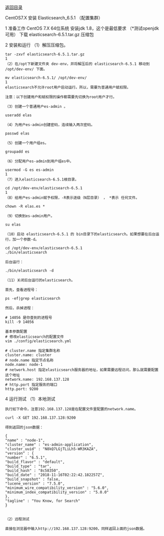 
[返回目录](./README.md)

CentOS7.X 安装 Elasticsearch_6.5.1 （配置集群）

1 准备工作
	CentOS 7.X 64位系统
	安装jdk 1.8，这个是最低要求 （*测试openjdk 可用）
	下载 elasticsearch-6.5.1.tar.gz 压缩包

2 安装和运行
	（1）解压压缩包。

	tar -zxvf elasticsearch-6.5.1.tar.gz
	1
	（2）在/opt下新建文件夹 dev-env，并将解压后的 elasticsearch-6.5.1 移动到 /opt/dev-env/ 下面。
	
	mv elasticsearch-6.5.1/ /opt/dev-env/
	1
	elasticsearch不允许root用户启动运行。所以，需要为普通用户赋权限。
	
	注意：以下创建用户和赋权限的操作都需要先切换为root用户才行。
	
	（3）创建一个普通用户es-admin 。
	
	useradd elas
	
	（4）为用户es-admin创建密码，连续输入两次密码。
	
	passwd elas
	
	（5）创建一个用户组es。
	
	groupadd es
	
	（6）分配用户es-admin到用户组es中。
	
	usermod -G es es-admin
	1
	（7）进入elasticsearch-6.5.1根目录。
	
	cd /opt/dev-env/elasticsearch-6.5.1
	1
	（8）给用户es-admin赋予权限，-R表示逐级（N层目录） ， *表示 任何文件。
	
	chown -R elas.es *
	
	（9）切换到es-admin用户。
	
	su elas
	
	（10）启动 elasticsearch-6.5.1 的 bin目录下的elasticsearch。如果想要在后台运行，加一个参数-d。
	
	cd /opt/dev-env/elasticsearch-6.5.1
	./bin/elasticsearch
	
	后台运行：
	
	./bin/elasticsearch -d
	
	（11）关闭后台运行的elasticsearch。
	
	首先，查看进程号：
	
	ps -ef|grep elasticsearch
	
	然后，杀掉进程：
	
	# 14056 是你查到的进程号
	kill -9 14056
	
	基本参数配置
	# 修改elasticsearch的配置文件
	vim ./config/elasticsearch.yml
	
	# cluster.name 指定集群名称
	cluster.name: cluster
	# node.name 指定节点名称
	node.name: node-1
	# network.host 指定elasticsearch服务器的地址，如果需要远程访问，那么就需要配置这个地址
	network.name: 192.168.137.128
	# http.port 指定服务的端口
	http.port: 9200

4 运行测试
	（1）本地测试

	执行如下命令，注意192.168.137.128是在配置文件里配置的network.name。
	
	curl -X GET 192.168.137.128:9200
	
	得到返回的json数据：
	
	{
	"name" : "node-1",
	"cluster_name" : "es-admin-application",
	"cluster_uuid" : "N8kQ7LGjTLiLh5-WR3KAZA",
	"version" : {
	"number" : "6.5.1",
	"build_flavor" : "default",
	"build_type" : "tar",
	"build_hash" : "8c58350",
	"build_date" : "2018-11-16T02:22:42.182257Z",
	"build_snapshot" : false,
	"lucene_version" : "7.5.0",
	"minimum_wire_compatibility_version" : "5.6.0",
	"minimum_index_compatibility_version" : "5.0.0"
	},
	"tagline" : "You Know, for Search"
	}


	（2）远程测试
	
	直接在浏览器中输入http://192.168.137.128:9200，同样返回上面的json数据。
